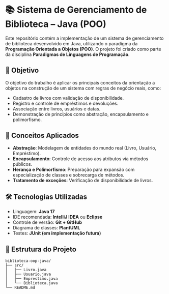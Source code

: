 # 📚 Sistema de Gerenciamento de Biblioteca – Java (POO)

Este repositório contém a implementação de um sistema de gerenciamento de biblioteca desenvolvido em Java, utilizando o paradigma da **Programação Orientada a Objetos (POO)**. O projeto foi criado como parte da disciplina **Paradigmas de Linguagens de Programação**.

## 🎯 Objetivo

O objetivo do trabalho é aplicar os principais conceitos da orientação a objetos na construção de um sistema com regras de negócio reais, como:

- Cadastro de livros com validação de disponibilidade.
- Registro e controle de empréstimos e devoluções.
- Associação entre livros, usuários e datas.
- Demonstração de princípios como abstração, encapsulamento e polimorfismo.

## 🧠 Conceitos Aplicados

- **Abstração**: Modelagem de entidades do mundo real (Livro, Usuário, Empréstimo).
- **Encapsulamento**: Controle de acesso aos atributos via métodos públicos.
- **Herança e Polimorfismo**: Preparação para expansão com especialização de classes e sobrecarga de métodos.
- **Tratamento de exceções**: Verificação de disponibilidade de livros.

## 🛠️ Tecnologias Utilizadas

- Linguagem: **Java 17**
- IDE recomendada: **IntelliJ IDEA** ou **Eclipse**
- Controle de versão: **Git + GitHub**
- Diagrama de classes: **PlantUML**
- Testes: **JUnit (em implementação futura)**

## 📂 Estrutura do Projeto

```plaintext
biblioteca-oop-java/
├── src/
│   ├── Livro.java
│   ├── Usuario.java
│   ├── Emprestimo.java
│   └── Biblioteca.java
└── README.md
